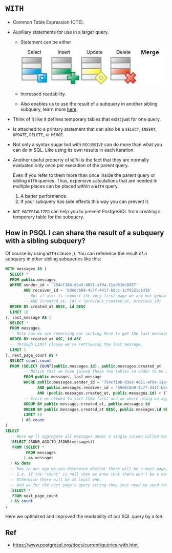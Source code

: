 # `WITH`

- Common Table Expression (CTE).
- Auxiliary statements for use in a larger query.

  - Statement can be either

    ![CTE supports these statements](./assets/cte-supports-these-statements.png)

  - Increased readability.
  - Also enables us to use the result of a subquery in another sibling subquery, learn more [here](#how-in-psql-i-can-share-the-result-of-a-subquery-with-a-sibling-subquery).

- Think of it like it defines temporary tables that exist just for one query.
- Is attached to a primary statement that can also be a `SELECT`, `INSERT`, `UPDATE`, `DELETE`, or `MERGE`.
- Not only a syntax sugar but with `RECURSIVE` can do more than what you can do in SQL. Like using its own results in each iteration.
- Another useful property of `WITH` is the fact that they are normally evaluated only once per execution of the parent query.

  Even if you refer to them more than once inside the parent query or sibling `WITH` queries. Thus, expensive calculations that are needed in multiple places can be placed within a `WITH` query.

  1. A better performance.
  2. If your subquery has side effects this way you can prevent it.

- `NOT MATERIALIZED` can help you to prevent PostgreSQL from creating a temporary table for the subquery.

## How in PSQL I can share the result of a subquery with a sibling subquery?

Of course by using `WITH` clause ;). You can reference the result of a subquery in other sibling subqueries like this:

```sql
WITH messages AS (
  SELECT *
  FROM public.messages
  WHERE sender_id = '754cf10b-d3a3-4851-af9a-11ad51dc8357'
        AND receiver_id = 'b9e0c6b9-4c7f-441f-b6cc-1cf6521c141b'
        -- But if user is request the very first page we are not gonna add this condition
        -- AND (created_at, id) < (previous_created_at, previous_id)
  ORDER BY created_at DESC, id DESC
  LIMIT 10
), last_message AS (
  SELECT *
  FROM messages
  -- Note how we are reversing our sorting here to get the last message!
  ORDER BY created_at ASC, id ASC
  -- Through LIMIT clause we're retrieving the last message.
  LIMIT 1
), next_page_count AS (
  SELECT count.count
  FROM (SELECT COUNT(public.messages.id), public.messages.created_at
        -- Notice that we have joined these two tables in order to be able to calculate whether there is anything else that user might wanna fetch in their next request.
        FROM public.messages, last_message
        WHERE public.messages.sender_id = '754cf10b-d3a3-4851-af9a-11ad51dc8357'
              AND public.messages.receiver_id = 'b9e0c6b9-4c7f-441f-b6cc-1cf6521c141b'
              AND (public.messages.created_at, public.messages.id) < (last_message.created_at, last_message.id)
        -- Since we needed to sort them first and we where using an aggregate function we had to do a GROUP BY.
        GROUP BY public.messages.created_at, public.messages.id
        ORDER BY public.messages.created_at DESC, public.messages.id DESC
        LIMIT 10
       ) AS count
)
SELECT
  -- Here we'll aggregate all messages under a single column called data.
  (SELECT JSONB_AGG(TO_JSONB(messages))
   FROM (SELECT *
         FROM messages
        ) as messages
  ) AS data
  -- Now in our app we can determine whether there will be a next page;
  -- I.e. if the "count" is null then we know that there won't be a next page.
  -- Otherwise there will be at least one.
  -- And as for the next page's query string they just need to send the last message's created_at and id as cursor. You can take care of that in your backend too.
  (SELECT *
   FROM next_page_count
  ) AS count
;
```

Here we optimized and improved the readability of our SQL query by a ton.

## Ref

- https://www.postgresql.org/docs/current/queries-with.html
